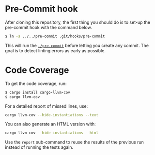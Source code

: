 # Pre-Commit hook

After cloning this repository, the first thing you should do is to set-up the
pre-commit hook with the command below.

```bash
$ ln -s ../../pre-commit .git/hooks/pre-commit
```

This will run the [`./pre-commit`](./pre-commit) before letting you create any
commit. The goal is to detect linting errors as early as possible.

# Code Coverage

To get the code coverage, run:

```bash
$ cargo install cargo-llvm-cov
$ cargo llvm-cov
```

For a detailed report of missed lines, use:

```bash
cargo llvm-cov --hide-instantiations --text
```

You can also generate an HTML version with:

```bash
cargo llvm-cov --hide-instantiations --html
```

Use the `report` sub-command to reuse the results of the previous run instead
of running the tests again.
